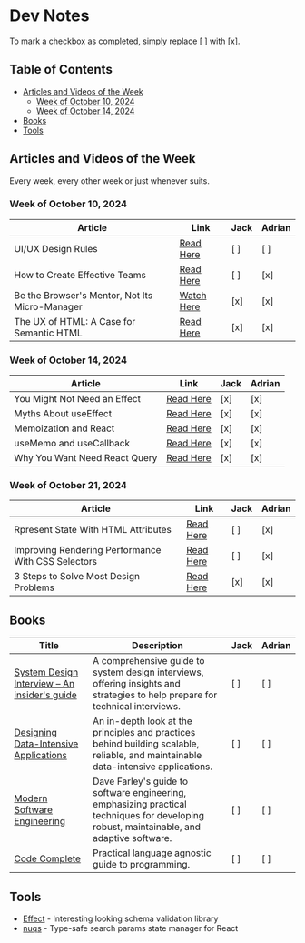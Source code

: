 # Dev Notes

To mark a checkbox as completed, simply replace [ ] with [x].

## Table of Contents

- [Articles and Videos of the Week](#articles-and-videos-of-the-week)
  - [Week of October 10, 2024](#week-of-october-10-2024)
  - [Week of October 14, 2024](#week-of-october-14-2024)
- [Books](#books)
- [Tools](#tools)

## Articles and Videos of the Week

Every week, every other week or just whenever suits.

### Week of October 10, 2024

| Article                                        | Link                                                                                  | Jack | Adrian |
| ---------------------------------------------- | ------------------------------------------------------------------------------------- | ---- | ------ |
| UI/UX Design Rules                             | [Read Here](https://www.anthonyhobday.com/sideprojects/saferules/)                    | [ ]  | [ ]    |
| How to Create Effective Teams                  | [Read Here](https://addyosmani.com/blog/effective-teams/?ck_subscriber_id=1646293088) | [ ]  | [x]    |
| Be the Browser's Mentor, Not Its Micro-Manager | [Watch Here](https://www.youtube.com/watch?v=5uhIiI9Ld5M)                             | [x]  | [x]    |
| The UX of HTML: A Case for Semantic HTML       | [Read Here](https://www.htmhell.dev/adventcalendar/2023/1/)                           | [x]  | [x]    |

### Week of October 14, 2024

| Article                       | Link                                                              | Jack | Adrian |
| ----------------------------- | ----------------------------------------------------------------- | ---- | ------ |
| You Might Not Need an Effect  | [Read Here](https://react.dev/learn/you-might-not-need-an-effect) | [x]  | [x]    |
| Myths About useEffect         | [Read Here](https://www.epicreact.dev/myths-about-useeffect)      | [x]  | [x]    |
| Memoization and React         | [Read Here](https://www.epicreact.dev/memoization-and-react)      | [x]  | [x]    |
| useMemo and useCallback       | [Read Here](https://kentcdodds.com/blog/usememo-and-usecallback)  | [x]  | [x]    |
| Why You Want Need React Query | [Read Here](https://tkdodo.eu/blog/why-you-want-react-query)      | [x]  | [x]    |

### Week of October 21, 2024

| Article                                            | Link                                                                                                          | Jack | Adrian |
| -------------------------------------------------- | ------------------------------------------------------------------------------------------------------------- | ---- | ------ |
| Rpresent State With HTML Attributes                | [Read Here](https://www.aleksandrhovhannisyan.com/blog/represent-state-with-html-attributes-not-class-names/) | [ ]  | [x]    |
| Improving Rendering Performance With CSS Selectors | [Read Here](https://nolanlawson.com/2024/09/18/improving-rendering-performance-with-css-content-visibility/)  | [ ]  | [x]    |
| 3 Steps to Solve Most Design Problems              | [Read Here](https://khalilstemmler.com/letters/3-steps-to-solve-most-design-problems/)                        | [x]  | [x]    |

## Books

| Title                                                                                                                                   | Description                                                                                                                               | Jack | Adrian |
| --------------------------------------------------------------------------------------------------------------------------------------- | ----------------------------------------------------------------------------------------------------------------------------------------- | ---- | ------ |
| [System Design Interview – An insider's guide](https://www.goodreads.com/book/show/54109255-system-design-interview-an-insider-s-guide) | A comprehensive guide to system design interviews, offering insights and strategies to help prepare for technical interviews.             | [ ]  | [ ]    |
| [Designing Data-Intensive Applications](https://www.goodreads.com/book/show/23463279-designing-data-intensive-applications)             | An in-depth look at the principles and practices behind building scalable, reliable, and maintainable data-intensive applications.        | [ ]  | [ ]    |
| [Modern Software Engineering](https://www.goodreads.com/book/show/59072155-modern-software-engineering)                                 | Dave Farley's guide to software engineering, emphasizing practical techniques for developing robust, maintainable, and adaptive software. | [ ]  | [ ]    |
| [Code Complete](https://tinyurl.com/2es5asfx)                                                                                           | Practical language agnostic guide to programming.                                                                                         | [ ]  | [ ]    |

## Tools

- [Effect](https://effect.website/) - Interesting looking schema validation library
- [nuqs](https://nuqs.47ng.com/) - Type-safe search params state manager for React
